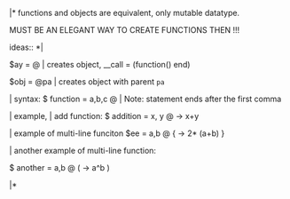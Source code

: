 

|*
functions and objects are equivalent, only mutable datatype.

MUST BE AN ELEGANT WAY TO CREATE FUNCTIONS THEN !!!

ideas::
*|


$ay = @      | creates object, __call  =  (function() end)

$obj = @pa   | creates object with parent `pa`




| syntax:
$ function =  a,b,c @ <statement>       | Note: statement ends after the first comma



| example,
| add function:
$ addition =  x, y @ ->  x+y



| example of multi-line funciton
$ee = a,b @ {
    -> 2* (a+b)
}


| another example of multi-line function:

$ another = a,b @ (
    -> a^b
)


|*


